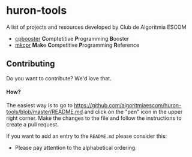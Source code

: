 # huron-tools
A list of projects and resources developed by Club de Algoritmia ESCOM

- [cpbooster](https://github.com/searleser97/cpbooster) **C**omptetitive **P**rogramming **B**ooster
- [mkcpr](https://github.com/searleser97/mkcpr) **M**a**k**e **C**ompetitive **P**rogramming **R**eference

## Contributing

Do you want to contribute? We'd love that.

#### How?

The easiest way is to go to https://github.com/algoritmiaescom/huron-tools/blob/master/README.md and click on the "pen" icon in the upper right corner. Make the changes to the file and follow the instructions to create a pull request.

If you want to add an entry to the `README.md` please consider this:

- Please pay attention to the alphabetical ordering.
